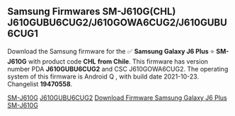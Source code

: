 <h2>Samsung Firmwares SM-J610G(CHL) J610GUBU6CUG2/J610GOWA6CUG2/J610GUBU6CUG1</h2>
Download the Samsung firmware for the ✅ <strong>Samsung Galaxy J6 Plus </strong> ⭐ <strong>SM-J610G</strong> with product code <strong>CHL</strong> <strong> from Chile</strong>. This firmware has version number PDA <strong>J610GUBU6CUG2</strong> and CSC J610GOWA6CUG2. The operating system of this firmware is Android Q , with build date 2021-10-23. Changelist <strong>19470558</strong>.


[SM-J610G](https://samfirm.shop/samsung/model/SM-J610G)
[J610GUBU6CUG2](https://samfirm.shop/samsung/pda/J610GUBU6CUG2)
[Download Firmware Samsung Galaxy J6 Plus SM-J610G](https://samfirm.shop/samsung/firmware/467655)
